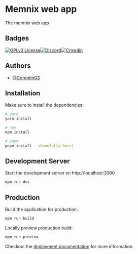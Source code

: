 
# Memnix web app

The memnix web app


## Badges

[![GPLv3 License](https://img.shields.io/badge/License-GPL%20v3-yellow.svg)](https://opensource.org/licenses/)[![Discord](https://img.shields.io/discord/560798438099255296?style=flat-square)](https://discord.gg/de4hY4VEkJ)[![Crowdin](https://badges.crowdin.net/memnix-web/localized.svg)](https://crowdin.com/project/memnix-web)


## Authors

- [@CorentinGS](https://github.com/CorentinGS)


## Installation

Make sure to install the dependencies:

```bash
# yarn
yarn install

# npm
npm install

# pnpm
pnpm install --shamefully-hoist
```

## Development Server

Start the development server on http://localhost:3000

```bash
npm run dev
```

## Production

Build the application for production:

```bash
npm run build
```

Locally preview production build:

```bash
npm run preview
```

Checkout the [deployment documentation](https://v3.nuxtjs.org/docs/deployment) for more information.
